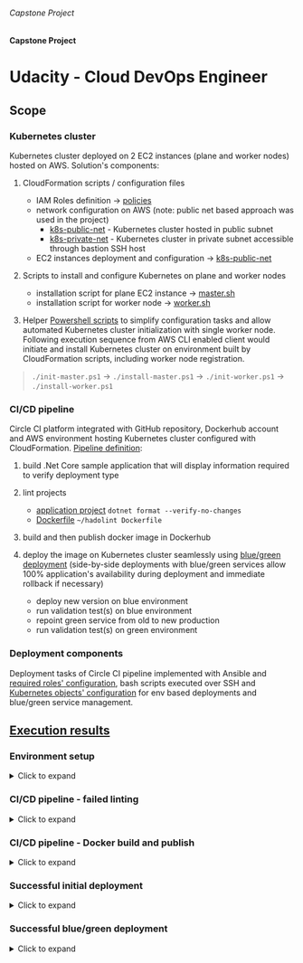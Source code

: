 ###### Capstone Project
#### Capstone Project
# Udacity - Cloud DevOps Engineer
## Scope

### Kubernetes cluster

Kubernetes cluster deployed on 2 EC2 instances (plane and worker nodes) hosted on AWS. Solution's components:

1. CloudFormation scripts / configuration files

   - IAM Roles definition -> [policies](cloudformation/policies/)
   - network configuration on AWS (note: public net based approach was used in the project)
     - [k8s-public-net](cloudformation/k8s-public-net/network.yml) - Kubernetes cluster hosted in public subnet
     - [k8s-private-net](cloudformation/k8s-private-net-with-bastion/network.yml) - Kubernetes cluster in private subnet accessible through bastion SSH host
   - EC2 instances deployment and configuration -> [k8s-public-net](cloudformation/k8s-public-net/k8s-hosts.yml)
   
2. Scripts to install and configure Kubernetes on plane and worker nodes

   - installation script for plane EC2 instance -> [master.sh](cloudformation/install-scripts/master.sh)
   - installation script for worker node -> [worker.sh](cloudformation/install-scripts/worker.sh)

3. Helper [Powershell scripts](helpers/public) to simplify configuration tasks and allow automated Kubernetes cluster initialization with single worker node. Following execution sequence from AWS CLI enabled client would initiate and install Kubernetes cluster on environment built by CloudFormation scripts, including worker node registration.

> `./init-master.ps1` -> `./install-master.ps1` -> `./init-worker.ps1` -> `./install-worker.ps1`

### CI/CD pipeline
Circle CI platform integrated with GitHub repository, Dockerhub account and AWS environment hosting Kubernetes cluster configured with CloudFormation. [Pipeline definition](.circleci/config.yml):

1. build .Net Core sample application that will display information required to verify deployment type
2. lint projects

   - [application project](testapp/) `dotnet format --verify-no-changes`
   - [Dockerfile](Dockerfile) `~/hadolint Dockerfile`
   
3. build and then publish docker image in Dockerhub
4. deploy the image on Kubernetes cluster seamlessly using [blue/green deployment](https://kubernetes.io/blog/2018/04/30/zero-downtime-deployment-kubernetes-jenkins/) (side-by-side deployments with blue/green services allow 100% application's availability during deployment and immediate rollback if necessary)

   - deploy new version on blue environment
   - run validation test(s) on blue environment
   - repoint green service from old to new production
   - run validation test(s) on green environment

### Deployment components

Deployment tasks of Circle CI pipeline implemented with Ansible and [required roles' configuration](.circleci/ansible/), bash scripts executed over SSH and [Kubernetes objects' configuration](k8s/) for env based deployments and blue/green service management.


## [Execution results](docs/EXECUTION-RESULTS.md)

### Environment setup
<details>
  <summary>Click to expand</summary>

   #### CloudFormation setup

   ![CloudFormation setup](docs/screenshots/01-cloudformation.png)

   #### Kubernetes setup

   ![CloudFormation setup](docs/screenshots/02-kubernetes-setup.png)

</details>

### CI/CD pipeline - failed linting
<details>
  <summary>Click to expand</summary>

   ![CloudFormation setup](docs/screenshots/03-broken-dockerfile-lint-status.png)
   ![CloudFormation setup](docs/screenshots/04-broken-dockerfile-lint-detail.png)

</details>

### CI/CD pipeline - Docker build and publish
<details>
  <summary>Click to expand</summary>

   ![CloudFormation setup](docs/screenshots/05-docker-build.png)
   ![CloudFormation setup](docs/screenshots/06-docker-publish.png)
   ![CloudFormation setup](docs/screenshots/07-docker-image-for-initial-deployment.png)

</details>

### Successful initial deployment
<details>
  <summary>Click to expand</summary>


   > Green service configured on port 30001

   #### Pipeline view
   ![CloudFormation setup](docs/screenshots/08-successful-initial-deployment.png)
   #### Kubernetes view
   ![CloudFormation setup](docs/screenshots/09-successful-initial-kubernetes-view.png)
   #### Browser view
   ![CloudFormation setup](docs/screenshots/10-successful-initial-green-service.png)

</details>

### Successful blue/green deployment
<details>
  <summary>Click to expand</summary>


   > Green service configured on port 30001 (build ID: 87347cb)
   > Blue service configured on port 30002 (build ID: cd60dc4)

   #### Docker images
   ![CloudFormation setup](docs/screenshots/11-docker-image-for-blue-green-deployment.png)
   #### Pipeline view
   ![CloudFormation setup](docs/screenshots/12-blue-green-before-promotion-pipeline.png)
   #### Kubernetes view
   ![CloudFormation setup](docs/screenshots/13-blue-green-before-promotion-kubernetes.png)
   #### Browser view
   ![CloudFormation setup](docs/screenshots/14-blue-green-before-promotion-browsers.png)

   > Promote to production

   ![CloudFormation setup](docs/screenshots/15-blue-green-promotion-approval.png)

   > Green service repointed to deployment cd60dc4; old deployment 87347cb available for backout)
   > Blue service configured on port 30002 (build ID: cd60dc4)

   #### Pipeline view
   ![CloudFormation setup](docs/screenshots/16-blue-green-after-promotion-pipeline.png)
   #### Kubernetes view
   ![CloudFormation setup](docs/screenshots/17-blue-green-after-promotion-kubernetes.png)
   #### Browser view
   ![CloudFormation setup](docs/screenshots/18-blue-green-after-promotion-browsers.png)

</details>